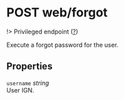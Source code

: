 # <span class="badge badge-light">POST</span> <span class="badge badge-light">web/forgot</span>

!> Privileged endpoint ([?](privileged.md))

Execute a forgot password for the user.

## Properties

`username` *string*  
User IGN.



